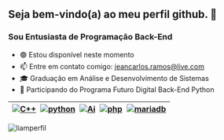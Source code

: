 ## Seja bem-vindo(a) ao meu perfil github. 👋

### Sou Entusiasta de Programação Back-End

- 🟢 Estou disponível neste momento
- 📫 Entre em contato comigo: jeancarlos.ramos@live.com
- 🎓 Graduação em Análise e Desenvolvimento de Sistemas
- 🌱 Participando do Programa Futuro Digital Back-End Python

| [![C++](https://img.icons8.com/?size=40&id=40669&format=png)](#)  [![python](https://img.icons8.com/?size=40&id=13441&format=png)](#)  [![Ai](https://img.icons8.com/?size=40&id=qa9IVSloJ4wz&format=png)](#)  [![php](https://img.icons8.com/?size=40&id=plPz67QUdeWA&format=png)](#)  [![mariadb](https://img.icons8.com/?size=40&id=DakakaPez2uy&format=png)](#)
| ----

<img src="https://komarev.com/ghpvc/?username=liamperfil&label=Profile%20views&color=0e75b6&style=flat" alt="liamperfil" />
<!--
**liamperfil/liamperfil** is a ✨ _special_ ✨ repository because its `README.md` (this file) appears on your GitHub profile.

Here are some ideas to get you started:

- 🔭 I’m currently working on ...
- 🌱 I’m currently learning ...
- 👯 I’m looking to collaborate on open-source projects
- 🤔 I’m looking for help with ...
- 💬 Ask me about ...
- 📫 How to reach me: ...
- 😄 Pronouns: ...
- ⚡ Fun fact: ...

-->
